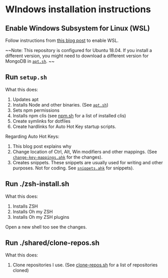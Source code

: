 # WIndows installation instructions 

## Enable Windows Subsystem for Linux (WSL)

Follow instructions from [this blog post]() to enable WSL. 

~~Note: This repository is configured for Ubuntu 18.04. If you install a different version, you might need to download a different version for MongoDB in [`apt.sh`](windows/apt.sh). ~~

## Run `setup.sh` 

What this does: 

1. Updates apt 
2. Installs Node and other binaries. (See [`apt.sh`](windows/apt.sh))
3. Sets npm permissions 
4. Installs npm clis (see [npm.sh](shared/npm.sh) for a list of installed clis)
5. Create symlinks for dotfiles
6. Create hardlinks for Auto Hot Key startup scripts.

Regarding Auto Hot Keys: 

1. This blog post explains why 
2. Change location of Ctrl, Alt, Win modifiers and other mappings. (See [`change-key-mappings.ahk`](windows/startup-scripts/change-key-mappings.ahk) for the changes).
3. Creates snippets. These snippets are usually used for writing and other purposes. Not for coding. See [`snippets.ahk`](windows/startup-scripts/change-key-mappings.ahk) for snippets). 

## Run ./zsh-install.sh

What this does:

1. Installs ZSH
2. Installs Oh my ZSH
3. Installs Oh my ZSH plugins

Open a new shell too see the changes.

## Run ./shared/clone-repos.sh

What this does:

1. Clone repositories I use. (See [clone-repos.sh](shared/clone-repos.sh) for a list of repositories cloned)
